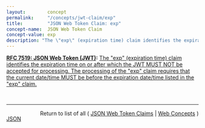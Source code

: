 ```yaml
---
layout:        concept
permalink:     "/concepts/jwt-claim/exp"
title:         "JSON Web Token Claim: exp"
concept-name:  JSON Web Token Claim
concept-value: exp
description: "The \"exp\" (expiration time) claim identifies the expiration time on or after which the JWT MUST NOT be accepted for processing. The processing of the \"exp\" claim requires that the current date/time MUST be before the expiration date/time listed in the \"exp\" claim."
---
```


**[RFC 7519: JSON Web Token (JWT)](/specs/IETF/RFC/7519 "JSON Web Token (JWT) is a compact, URL-safe means of representing claims to be transferred between two parties. The claims in a JWT are encoded as a JSON object that is used as the payload of a JSON Web Signature (JWS) structure or as the plaintext of a JSON Web Encryption (JWE) structure, enabling the claims to be digitally signed or integrity protected with a Message Authentication Code (MAC) and/or encrypted."):** [The "exp" (expiration time) claim identifies the expiration time on or after which the JWT MUST NOT be accepted for processing. The processing of the "exp" claim requires that the current date/time MUST be before the expiration date/time listed in the "exp" claim.](http://tools.ietf.org/html/rfc7519#section-4.1.4 "Read documentation for JSON Web Token Claim &#34;exp&#34;")

<br/>
<hr/>

<p style="float : left"><a href="./exp.json" title="JSON representing this particular Web Concept value">JSON</a></p>
<p style="text-align: right">Return to list of all ( <a href="../jwt-claims">JSON Web Token Claims</a> | <a href="../">Web Concepts</a> )</p>
